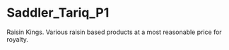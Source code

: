 # Saddler_Tariq_P1

Raisin Kings. Various raisin based products at a most reasonable price for royalty.
